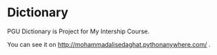 # Dictionary

PGU Dictionary is Project for My Intership Course.

You can see it on http://mohammadalisedaghat.pythonanywhere.com/ .
